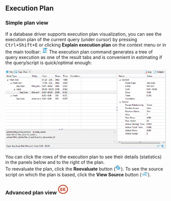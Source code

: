 ## Execution Plan

### Simple plan view

If a database driver supports execution plan visualization, you can see the execution plan of the current query (under cursor) by pressing <kbd>Ctrl+Shift+E</kbd> or clicking **Explain execution plan** on the context menu or in the main toolbar: ![](images/ug/Exec-plan.png)
The execution plan command generates a tree of query execution as one of the result tabs and is convenient in estimating if the query/script is quick/optimal enough: 

![](images/ug/Execution_plan.png)

You can click the rows of the execution plan to see their details (statistics) in the panels below and to the right of the plan.  
To reevaluate the plan, click the **Reevaluate** button (![](images/ug/Refresh-projects-icon.png)).
To see the source script on which the plan is based, click the **View Source** button (![](images/ug/View-Source-button.png)).

### Advanced plan view <img src="images/ee.png" width="32"/>
